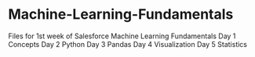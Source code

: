 # Machine-Learning-Fundamentals
Files for 1st week of Salesforce Machine Learning Fundamentals
Day 1 Concepts
Day 2 Python
Day 3 Pandas
Day 4 Visualization 
Day 5 Statistics 
